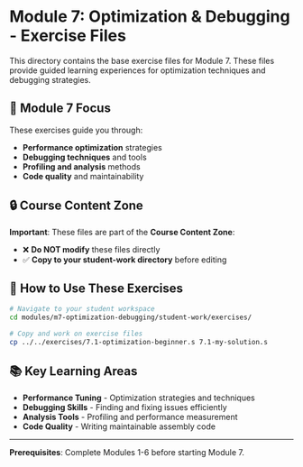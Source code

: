 # Module 7: Optimization & Debugging - Exercise Files

This directory contains the base exercise files for Module 7. These files provide guided learning experiences for optimization techniques and debugging strategies.

## 🎯 Module 7 Focus

These exercises guide you through:
- **Performance optimization** strategies
- **Debugging techniques** and tools
- **Profiling and analysis** methods
- **Code quality** and maintainability

## 🔒 Course Content Zone

**Important**: These files are part of the **Course Content Zone**:
- ❌ **Do NOT modify** these files directly
- ✅ **Copy to your student-work directory** before editing

## 🚀 How to Use These Exercises

```bash
# Navigate to your student workspace
cd modules/m7-optimization-debugging/student-work/exercises/

# Copy and work on exercise files
cp ../../exercises/7.1-optimization-beginner.s 7.1-my-solution.s
```

## 📚 Key Learning Areas

- **Performance Tuning** - Optimization strategies and techniques
- **Debugging Skills** - Finding and fixing issues efficiently
- **Analysis Tools** - Profiling and performance measurement
- **Code Quality** - Writing maintainable assembly code

---

**Prerequisites**: Complete Modules 1-6 before starting Module 7.
